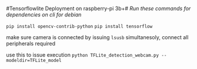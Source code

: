 #Tensorflowlite Deployment on raspberry-pi 3b+#
*Run these commands for dependencies on cli for debian*

`pip install opencv-contrib-python`
`pip install tensorflow`

make sure camera is connected by issuing `lsusb` simultanesoly,
connect all peripherals required

use this to issue execution `python TFLite_detection_webcam.py --modeldir=TFLite_model`

